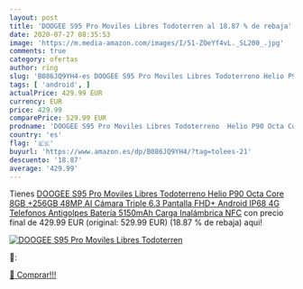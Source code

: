 ```yaml
---
layout: post
title: 'DOOGEE S95 Pro Moviles Libres Todoterren al 18.87 % de rebaja'
date: 2020-07-27 08:35:53
image: 'https://m.media-amazon.com/images/I/51-ZOeYf4vL._SL200_.jpg'
comments: true
category: ofertas
author: ring
slug: 'B086JQ9YH4-es DOOGEE S95 Pro Moviles Libres Todoterreno Helio P90 Octa...'
tags: [ 'android', ]
actualPrice: 429.99 EUR
currency: EUR
price: 429.99
comparePrice: 529.99 EUR
prodname: 'DOOGEE S95 Pro Moviles Libres Todoterreno  Helio P90 Octa Core 8GB +256GB  48MP AI Cámara Triple  6.3 Pantalla FHD+  Android IP68 4G Telefonos Antigolpes  Batería 5150mAh  Carga Inalámbrica NFC'
country: 'es'
flag: '🇪🇸'
buyurl: 'https://www.amazon.es/dp/B086JQ9YH4/?tag=tolees-21'
descuento: '18.87'
average: '429.99'
---
```


Tienes [DOOGEE S95 Pro Moviles Libres Todoterreno  Helio P90 Octa Core 8GB +256GB  48MP AI Cámara Triple  6.3 Pantalla FHD+  Android IP68 4G Telefonos Antigolpes  Batería 5150mAh  Carga Inalámbrica NFC](https://www.amazon.es/dp/B086JQ9YH4/?tag=tolees-21) con precio final de  429.99 EUR (original: 529.99 EUR) (18.87 %  de rebaja) aqui!

[![DOOGEE S95 Pro Moviles Libres Todoterren](https://m.media-amazon.com/images/I/51-ZOeYf4vL._SL200_.jpg)](https://www.amazon.es/dp/B086JQ9YH4/?tag=tolees-21)

🔎:


[🛒 Comprar!!!](https://www.amazon.es/dp/B086JQ9YH4/?tag=tolees-21)
